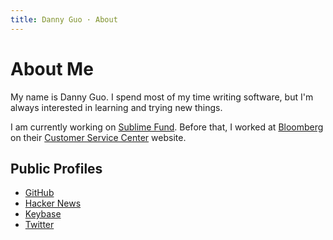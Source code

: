 ```yaml
---
title: Danny Guo · About
---
```


# About Me
My name is Danny Guo. I spend most of my time writing software, but I'm always
interested in learning and trying new things.

I am currently working on [Sublime Fund](https://sublimefund.org). Before that,
I worked at [Bloomberg](https://www.bloomberg.com/) on their [Customer Service Center](https://service.bloomberg.com) website.

## Public Profiles
* [GitHub](https://github.com/dguo)
* [Hacker News](https://news.ycombinator.com/user?id=dguo)
* [Keybase](https://keybase.io/dannyguo)
* [Twitter](https://twitter.com/dannyguo)
